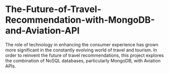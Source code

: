 # The-Future-of-Travel-Recommendation-with-MongoDB-and-Aviation-API
The role of technology in enhancing the consumer experience has grown more significant in the constantly evolving world of travel and tourism. In order to reinvent the future of travel recommendations, this project explores the combination of NoSQL databases, particularly MongoDB, with Aviation APIs. 
